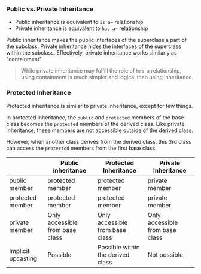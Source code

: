 ### Public vs. Private Inheritance
* Public inheritance is equivalent to `is a~` relationship
* Private inheritance is equivalent to `has a~` relationship

Public inheritance makes the public interfaces of the superclass a part of the subclass. Private inheritance hides the interfaces of the superclass within the subclass. Effectively, private inheritance works similarly as "containment".

> While private inheritance may fulfill the role of `has a` relationship, using containment is much simpler and logical than using inheritance.

### Protected Inheritance
Protected inheritance is similar to private inheritance, except for few things. 

In protected inheritance, the `public` and `protected` members of the base class becomes the `protected` members of the derived class. Like private inheritance, these members are not accessible outside of the derived class. 

However, when another class derives from the derived class, this 3rd class can access the `protected` members from the first base class. 

|                    | Public inheritance              | Protected Inheritance             | Private Inheritance             |
|--------------------|---------------------------------|-----------------------------------|---------------------------------|
| public member      | protected member                | protected member                  | private member                  |
| protected member   | protected member                | protected member                  | private member                  |
| private member     | Only accessible from base class | Only accessible from base class   | Only accessible from base class |
| Implicit upcasting | Possible                        | Possible within the derived class | Not possible                    |